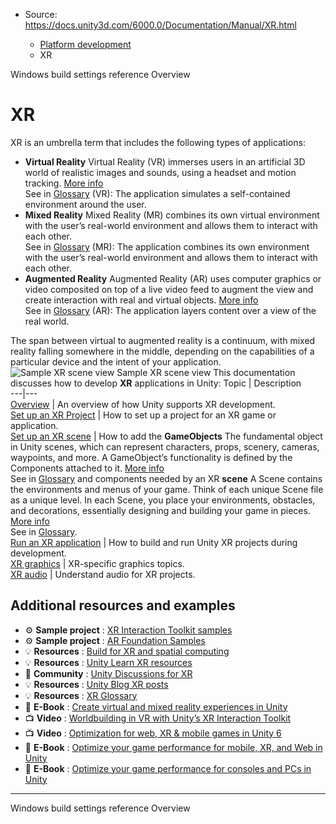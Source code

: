 * Source: https://docs.unity3d.com/6000.0/Documentation/Manual/XR.html

  * [Platform development ](https://docs.unity3d.com/6000.0/Documentation/Manual/PlatformSpecific.html)
  * XR


[](https://docs.unity3d.com/6000.0/Documentation/Manual/WindowsStandaloneBinaries.html)
Windows build settings reference
[](https://docs.unity3d.com/6000.0/Documentation/Manual/xr-support-landing.html)
Overview
# XR
XR is an umbrella term that includes the following types of applications:
  * **Virtual Reality** Virtual Reality (VR) immerses users in an artificial 3D world of realistic images and sounds, using a headset and motion tracking. [More info](https://docs.unity3d.com/6000.0/Documentation/Manual/VROverview.html)  
See in [Glossary](https://docs.unity3d.com/6000.0/Documentation/Manual/Glossary.html#VirtualReality) (VR): The application simulates a self-contained environment around the user.
  * **Mixed Reality** Mixed Reality (MR) combines its own virtual environment with the user’s real-world environment and allows them to interact with each other.  
See in [Glossary](https://docs.unity3d.com/6000.0/Documentation/Manual/Glossary.html#MixedReality) (MR): The application combines its own environment with the user’s real-world environment and allows them to interact with each other.
  * **Augmented Reality** Augmented Reality (AR) uses computer graphics or video composited on top of a live video feed to augment the view and create interaction with real and virtual objects. [More info](https://docs.unity3d.com/6000.0/Documentation/Manual/AROverview.html)  
See in [Glossary](https://docs.unity3d.com/6000.0/Documentation/Manual/Glossary.html#AugmentedReality) (AR): The application layers content over a view of the real world.


The span between virtual to augmented reality is a continuum, with mixed reality falling somewhere in the middle, depending on the capabilities of a particular device and the intent of your application. 
![Sample XR scene view](https://docs.unity3d.com/6000.0/Documentation/uploads/Main/xr-hero-img.png) Sample XR scene view
This documentation discusses how to develop **XR** applications in Unity:
Topic | Description  
---|---  
[Overview](https://docs.unity3d.com/6000.0/Documentation/Manual/xr-support-landing.html) | An overview of how Unity supports XR development.  
[Set up an XR Project](https://docs.unity3d.com/6000.0/Documentation/Manual/configuring-project-for-xr.html) | How to set up a project for an XR game or application.  
[Set up an XR scene](https://docs.unity3d.com/6000.0/Documentation/Manual/xr-scene-setup.html) | How to add the **GameObjects** The fundamental object in Unity scenes, which can represent characters, props, scenery, cameras, waypoints, and more. A GameObject’s functionality is defined by the Components attached to it. [More info](https://docs.unity3d.com/6000.0/Documentation/Manual/class-GameObject.html)  
See in [Glossary](https://docs.unity3d.com/6000.0/Documentation/Manual/Glossary.html#GameObject) and components needed by an XR **scene** A Scene contains the environments and menus of your game. Think of each unique Scene file as a unique level. In each Scene, you place your environments, obstacles, and decorations, essentially designing and building your game in pieces. [More info](https://docs.unity3d.com/6000.0/Documentation/Manual/CreatingScenes.html)  
See in [Glossary](https://docs.unity3d.com/6000.0/Documentation/Manual/Glossary.html#Scene).  
[Run an XR application](https://docs.unity3d.com/6000.0/Documentation/Manual/xr-run.html) | How to build and run Unity XR projects during development.  
[XR graphics](https://docs.unity3d.com/6000.0/Documentation/Manual/xr-graphics.html) | XR-specific graphics topics.  
[XR audio](https://docs.unity3d.com/6000.0/Documentation/Manual/xr-audio.html) | Understand audio for XR projects.  
## Additional resources and examples
  * ⚙️ **Sample project** : [XR Interaction Toolkit samples](https://github.com/Unity-Technologies/XR-Interaction-Toolkit-Examples)
  * ⚙️ **Sample project** : [AR Foundation Samples](https://github.com/Unity-Technologies/arfoundation-samples)
  * 💡 **Resources** : [Build for XR and spatial computing](https://unity.com/solutions/xr)
  * 💡 **Resources** : [Unity Learn XR resources](https://learn.unity.com/search/?k=%5B%22uv%3A605445567fbf7d005383f7ff%22%2C%22q%3AXR%22%5D)
  * 👥 **Community** : [Unity Discussions for XR](https://discussions.unity.com/tags/c/unity-engine/52/xr)
  * 💡 **Resources** : [Unity Blog XR posts](https://unity.com/blog?filter=xr&page=1)
  * 💡 **Resources** : [XR Glossary](https://unity.com/how-to/xr-glossary)
  * 📖 **E-Book** : [Create virtual and mixed reality experiences in Unity](https://unity.com/resources/create-virtual-mixed-reality-experiences-unity?isGated=false)
  * 📺 **Video** : [Worldbuilding in VR with Unity’s XR Interaction Toolkit](https://youtu.be/DhqCLamOIQk)
  * 📺 **Video** : [Optimization for web, XR & mobile games in Unity 6](https://youtu.be/2J0kDtUGlrY)
  * 📖 **E-Book** : [Optimize your game performance for mobile, XR, and Web in Unity](https://unity.com/resources/mobile-xr-web-game-performance-optimization-unity-6)
  * 📖 **E-Book** : [Optimize your game performance for consoles and PCs in Unity](https://unity.com/resources/console-pc-game-performance-optimization-unity-6)


* * *
[](https://docs.unity3d.com/6000.0/Documentation/Manual/WindowsStandaloneBinaries.html)
Windows build settings reference
[](https://docs.unity3d.com/6000.0/Documentation/Manual/xr-support-landing.html)
Overview
